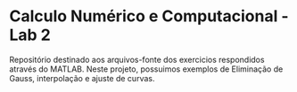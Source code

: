 # Calculo Numérico e Computacional - Lab 2

Repositório destinado aos arquivos-fonte dos exercicios respondidos através do MATLAB. Neste projeto, possuimos exemplos de Eliminação de Gauss, interpolação e ajuste de curvas.


